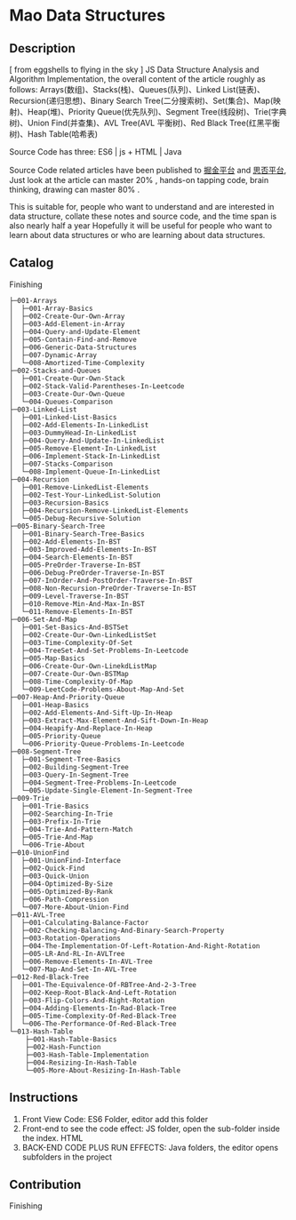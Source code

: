 # Mao Data Structures

## Description

[ from eggshells to flying in the sky ] JS Data Structure Analysis and Algorithm Implementation, the overall content of the article roughly as follows:
Arrays(数组)、Stacks(栈)、Queues(队列)、Linked List(链表)、Recursion(递归思想)、Binary Search Tree(二分搜索树)、Set(集合)、Map(映射)、Heap(堆)、Priority Queue(优先队列)、Segment Tree(线段树)、Trie(字典树)、Union Find(并查集)、AVL Tree(AVL 平衡树)、Red Black Tree(红黑平衡树)、Hash Table(哈希表)

Source Code has three: ES6 | js + HTML | Java

Source Code related articles have been published to [掘金平台](github博客) and [思否平台](github博客), Just look at the article can master 20% , hands-on tapping code, brain thinking, drawing can master 80% .

This is suitable for, people who want to understand and are interested in data structure, collate these notes and source code, and the time span is also nearly half a year Hopefully it will be useful for people who want to learn about data structures or who are learning about data structures.

## Catalog

Finishing

```
├─001-Arrays
│  ├─001-Array-Basics
│  ├─002-Create-Our-Own-Array
│  ├─003-Add-Element-in-Array
│  ├─004-Query-and-Update-Element
│  ├─005-Contain-Find-and-Remove
│  ├─006-Generic-Data-Structures
│  ├─007-Dynamic-Array
│  └─008-Amortized-Time-Complexity
├─002-Stacks-and-Queues
│  ├─001-Create-Our-Own-Stack
│  ├─002-Stack-Valid-Parentheses-In-Leetcode
│  ├─003-Create-Our-Own-Queue
│  └─004-Queues-Comparison
├─003-Linked-List
│  ├─001-Linked-List-Basics
│  ├─002-Add-Elements-In-LinkedList
│  ├─003-DummyHead-In-LinkedList
│  ├─004-Query-And-Update-In-LinkedList
│  ├─005-Remove-Element-In-LinkedList
│  ├─006-Implement-Stack-In-LinkedList
│  ├─007-Stacks-Comparison
│  └─008-Implement-Queue-In-LinkedList
├─004-Recursion
│  ├─001-Remove-LinkedList-Elements
│  ├─002-Test-Your-LinkedList-Solution
│  ├─003-Recursion-Basics
│  ├─004-Recursion-Remove-LinkedList-Elements
│  └─005-Debug-Recursive-Solution
├─005-Binary-Search-Tree
│  ├─001-Binary-Search-Tree-Basics
│  ├─002-Add-Elements-In-BST
│  ├─003-Improved-Add-Elements-In-BST
│  ├─004-Search-Elements-In-BST
│  ├─005-PreOrder-Traverse-In-BST
│  ├─006-Debug-PreOrder-Traverse-In-BST
│  ├─007-InOrder-And-PostOrder-Traverse-In-BST
│  ├─008-Non-Recursion-PreOrder-Traverse-In-BST
│  ├─009-Level-Traverse-In-BST
│  ├─010-Remove-Min-And-Max-In-BST
│  └─011-Remove-Elements-In-BST
├─006-Set-And-Map
│  ├─001-Set-Basics-And-BSTSet
│  ├─002-Create-Our-Own-LinkedListSet
│  ├─003-Time-Complexity-Of-Set
│  ├─004-TreeSet-And-Set-Problems-In-Leetcode
│  ├─005-Map-Basics
│  ├─006-Create-Our-Own-LinekdListMap
│  ├─007-Create-Our-Own-BSTMap
│  ├─008-Time-Complexity-Of-Map
│  └─009-LeetCode-Problems-About-Map-And-Set
├─007-Heap-And-Priority-Queue
│  ├─001-Heap-Basics
│  ├─002-Add-Elements-And-Sift-Up-In-Heap
│  ├─003-Extract-Max-Element-And-Sift-Down-In-Heap
│  ├─004-Heapify-And-Replace-In-Heap
│  ├─005-Priority-Queue
│  └─006-Priority-Queue-Problems-In-Leetcode
├─008-Segment-Tree
│  ├─001-Segment-Tree-Basics
│  ├─002-Building-Segment-Tree
│  ├─003-Query-In-Segment-Tree
│  ├─004-Segment-Tree-Problems-In-Leetcode
│  └─005-Update-Single-Element-In-Segment-Tree
├─009-Trie
│  ├─001-Trie-Basics
│  ├─002-Searching-In-Trie
│  ├─003-Prefix-In-Trie
│  ├─004-Trie-And-Pattern-Match
│  ├─005-Trie-And-Map
│  └─006-Trie-About
├─010-UnionFind
│  ├─001-UnionFind-Interface
│  ├─002-Quick-Find
│  ├─003-Quick-Union
│  ├─004-Optimized-By-Size
│  ├─005-Optimized-By-Rank
│  ├─006-Path-Compression
│  └─007-More-About-Union-Find
├─011-AVL-Tree
│  ├─001-Calculating-Balance-Factor
│  ├─002-Checking-Balancing-And-Binary-Search-Property
│  ├─003-Rotation-Operations
│  ├─004-The-Implementation-Of-Left-Rotation-And-Right-Rotation
│  ├─005-LR-And-RL-In-AVLTree
│  ├─006-Remove-Elements-In-AVL-Tree
│  └─007-Map-And-Set-In-AVL-Tree
├─012-Red-Black-Tree
│  ├─001-The-Equivalence-Of-RBTree-And-2-3-Tree
│  ├─002-Keep-Root-Black-And-Left-Rotation
│  ├─003-Flip-Colors-And-Right-Rotation
│  ├─004-Adding-Elements-In-Rad-Black-Tree
│  ├─005-Time-Complexity-Of-Red-Black-Tree
│  └─006-The-Performance-Of-Red-Black-Tree
└─013-Hash-Table
    ├─001-Hash-Table-Basics
    ├─002-Hash-Function
    ├─003-Hash-Table-Implementation
    ├─004-Resizing-In-Hash-Table
    └─005-More-About-Resizing-In-Hash-Table
```

## Instructions

1. Front View Code: ES6 Folder, editor add this folder
2. Front-end to see the code effect: JS folder, open the sub-folder inside the index. HTML
3. BACK-END CODE PLUS RUN EFFECTS: Java folders, the editor opens subfolders in the project

## Contribution

Finishing
